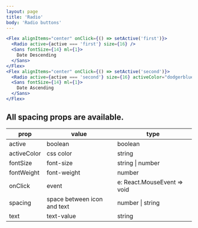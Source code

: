 ```yaml
---
layout: page
title: 'Radio'
body: 'Radio buttons'
---
```


```jsx
<Flex alignItems="center" onClick={() => setActive('first')}>
  <Radio active={active === 'first'} size={16} />
  <Sans fontSize={14} ml={1}>
    Date Descending
  </Sans>
</Flex>
<Flex alignItems="center" onClick={() => setActive('second')}>
  <Radio active={active === 'second'} size={16} activeColor="dodgerblue" />
  <Sans fontSize={14} ml={1}>
    Date Ascending
  </Sans>
</Flex>
```

## All spacing props are available.

| prop        | value                       | type                                        |
| ----------- | --------------------------- | ------------------------------------------- |
| active      | boolean                     | boolean                                     |
| activeColor | css color                   | string                                      |
| fontSize    | font-size                   | string \| number                            |
| fontWeight  | font-weight                 | number                                      |
| onClick     | event                       | e: React.MouseEvent<HTMLDivElement> => void |
| spacing     | space between icon and text | number \| string                            |
| text        | text-value                  | string                                      |
